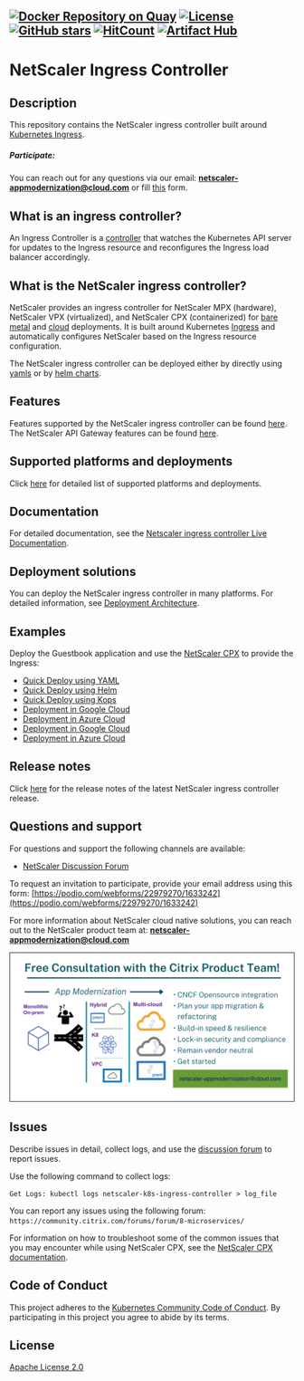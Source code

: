 [![Docker Repository on Quay](https://quay.io/repository/netscaler/netscaler-k8s-ingress-controller/status)](https://quay.io/repository/netscaler/netscaler-k8s-ingress-controller)
[![License](https://img.shields.io/badge/License-Apache%202.0-blue.svg)](./license/LICENSE)
[![GitHub stars](https://img.shields.io/github/stars/netscaler/netscaler-k8s-ingress-controller.svg)](https://github.com/netscaler/netscaler-k8s-ingress-controller/stargazers)
[![HitCount](https://hits.dwyl.com/netscaler/netscaler-k8s-ingress-controller.svg)](http://hits.dwyl.com/netscaler/netscaler-k8s-ingress-controller)
[![Artifact Hub](https://img.shields.io/endpoint?url=https://artifacthub.io/badge/repository/netscaler)](https://artifacthub.io/packages/search?repo=netscaler)
---

# NetScaler Ingress Controller

## Description

This repository contains the NetScaler ingress controller built around [Kubernetes Ingress](https://kubernetes.io/docs/concepts/services-networking/ingress/).
##### Participate:

   You can reach out for any questions via our email: **netscaler-appmodernization@cloud.com** or fill [this](https://podio.com/webforms/22979270/1633242) form.

## What is an ingress controller?

An Ingress Controller is a [controller](https://kubernetes.io/docs/concepts/architecture/controller/) that watches the Kubernetes API server for updates to the Ingress resource and reconfigures the Ingress load balancer accordingly.

## What is the NetScaler ingress controller?

NetScaler provides an ingress controller for NetScaler MPX (hardware), NetScaler VPX (virtualized), and NetScaler CPX (containerized) for [bare metal](https://github.com/netscaler/netscaler-k8s-ingress-controller/tree/master/deployment/baremetal) and [cloud](https://github.com/netscaler/netscaler-k8s-ingress-controller/tree/master/deployment) deployments. It is built around Kubernetes [Ingress](https://kubernetes.io/docs/concepts/services-networking/ingress/) and automatically configures NetScaler based on the Ingress resource configuration.

The NetScaler ingress controller can be deployed either by directly using [yamls](https://github.com/netscaler/netscaler-k8s-ingress-controller/tree/master/deployment/baremetal) or by [helm charts](https://github.com/netscaler/netscaler-k8s-ingress-controller/tree/master/charts).

## Features

Features supported by the NetScaler ingress controller can be found [here](https://github.com/netscaler/netscaler-k8s-ingress-controller/tree/master/deployment).
The NetScaler API Gateway features can be found [here](https://github.com/netscaler/netscaler-k8s-ingress-controller/blob/master/docs/deploy/citrix-api-gateway.md).

## Supported platforms and deployments

Click [here](docs/support-matrix.md) for detailed list of supported platforms and deployments.

## Documentation

For detailed documentation, see the [Netscaler ingress controller Live Documentation](https://docs.netscaler.com/en-us/netscaler-k8s-ingress-controller/).

## Deployment solutions

You can deploy the NetScaler ingress controller in many platforms. For detailed information, see [Deployment Architecture](https://github.com/netscaler/netscaler-k8s-ingress-controller/tree/master/deployment).

## Examples

Deploy the Guestbook application and use the [NetScaler CPX](https://docs.netscaler.com/en-us/cpx/current-release/about.html) to provide the Ingress:

-  [Quick Deploy using YAML](./example)
-  [Quick Deploy using Helm](https://github.com/netscaler/netscaler-helm-charts/tree/master/examples/netscaler-cpx-with-ingress-controller)
-  [Quick Deploy using Kops](./docs/deploy/deploy-cic-kops.md)
-  [Deployment in Google Cloud](https://github.com/netscaler/netscaler-k8s-ingress-controller/blob/master/deployment/gcp)
-  [Deployment in Azure Cloud](https://github.com/netscaler/netscaler-k8s-ingress-controller/tree/master/deployment/azure)
-  [Deployment in Google Cloud](https://github.com/netscaler/netscaler-k8s-ingress-controller/blob/master/deployment/gcp)
-  [Deployment in Azure Cloud](https://github.com/netscaler/netscaler-k8s-ingress-controller/tree/master/deployment/azure)

## Release notes

Click [here](https://github.com/netscaler/netscaler-k8s-ingress-controller/releases) for the release notes of the latest NetScaler ingress controller release.

## Questions and support

For questions and support the following channels are available:

-  [NetScaler Discussion Forum](https://community.citrix.com/forums/forum/8-microservices/)

To request an invitation to participate, provide your email address using this form: [https://podio.com/webforms/22979270/1633242](https://podio.com/webforms/22979270/1633242)

For more information about NetScaler cloud native solutions, you can reach out to the NetScaler product team at: **netscaler-appmodernization@cloud.com**

![ ](./docs/media/contact-team.png)

## Issues

Describe issues in detail, collect logs, and use the [discussion forum](https://community.citrix.com/forums/forum/8-microservices/) to report issues.

Use the following command to collect logs:

```
Get Logs: kubectl logs netscaler-k8s-ingress-controller > log_file
```

You can report any issues using the following forum:
`https://community.citrix.com/forums/forum/8-microservices/`

For information on how to troubleshoot some of the common issues that you may encounter while using NetScaler CPX, see the
[NetScaler CPX documentation](https://docs.netscaler.com/en-us/cpx/current-release/cpx-troubleshooting.html).

## Code of Conduct

This project adheres to the [Kubernetes Community Code of Conduct](https://github.com/kubernetes/community/blob/master/code-of-conduct.md). By participating in this project you agree to abide by its terms.

## License

[Apache License 2.0](./license/LICENSE)
